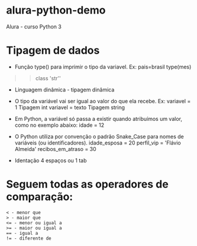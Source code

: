 # alura-python-demo
Alura - curso Python 3

# Tipagem de dados
- Função type() para imprimir o tipo da variavel. Ex:
pais=brasil
type(mes)
>> class 'str''

* Linguagem dinâmica - tipagem dinâmica
* O tipo da variável vai ser igual ao valor do que ela recebe. 
Ex:
variavel = 1
Tipagem int
variavel = texto
Tipagem string

* Em Python, a variável só passa a existir quando atribuímos um valor, como no exemplo abaixo:
idade = 12

* O Python utiliza por convenção o padrão Snake_Case para nomes de variáveis (ou identificadores).
idade_esposa = 20
perfil_vip = 'Flávio Almeida'
recibos_em_atraso = 30
  
* Identação
4 espaços ou 1 tab
  
# Seguem todas as operadores de comparação:

    < - menor que
    > - maior que
    <= - menor ou igual a
    >= - maior ou igual a
    == - igual a
    != - diferente de